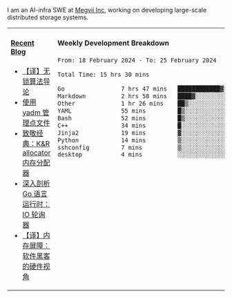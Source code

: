 I am an AI-infra SWE at [Megvii Inc](https://en.megvii.com/), working on developing large-scale distributed storage systems.

<table width="960px">
<tr>
<td valign="top" width="50%">

#### <a href="https://www.kongjun18.me" target="_blank">Recent Blog</a>

<!-- BLOG-POST-LIST:START -->
- [【译】无锁算法导论](https://kongjun18.github.io/posts/2023/07/14/)
- [使用 yadm 管理点文件](https://kongjun18.github.io/posts/2023/04/07/)
- [致敬经典：K&amp;R allocator 内存分配器](https://kongjun18.github.io/posts/2022/12/12/)
- [深入剖析 Go 语言运行时：IO 轮询器](https://kongjun18.github.io/posts/2022/11/21/)
- [【译】内存屏障：软件黑客的硬件视角](https://kongjun18.github.io/posts/2022/11/03/)
<!-- BLOG-POST-LIST:END -->

</td>
<td valign="top" width="50%">

#### Weekly Development Breakdown

<!--START_SECTION:waka-->

```txt
From: 18 February 2024 - To: 25 February 2024

Total Time: 15 hrs 30 mins

Go                7 hrs 47 mins   ████████████▓░░░░░░░░░░░░   50.23 %
Markdown          2 hrs 58 mins   ████▓░░░░░░░░░░░░░░░░░░░░   19.15 %
Other             1 hr 26 mins    ██▒░░░░░░░░░░░░░░░░░░░░░░   09.32 %
YAML              55 mins         █▒░░░░░░░░░░░░░░░░░░░░░░░   05.92 %
Bash              52 mins         █▒░░░░░░░░░░░░░░░░░░░░░░░   05.61 %
C++               34 mins         █░░░░░░░░░░░░░░░░░░░░░░░░   03.71 %
Jinja2            19 mins         ▓░░░░░░░░░░░░░░░░░░░░░░░░   02.13 %
Python            14 mins         ▒░░░░░░░░░░░░░░░░░░░░░░░░   01.60 %
sshconfig         7 mins          ▒░░░░░░░░░░░░░░░░░░░░░░░░   00.82 %
desktop           4 mins          ░░░░░░░░░░░░░░░░░░░░░░░░░   00.47 %
```

<!--END_SECTION:waka-->
</td>
</tr>

</table>
